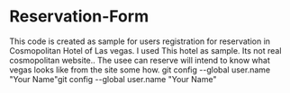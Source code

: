 # Reservation-Form
This code is created as sample  for users registration for reservation in Cosmopolitan Hotel of Las vegas. I used This hotel as sample. Its not real cosmopolitan website..
The usee can reserve will intend to know what vegas looks like from the site some how.
git config --global user.name "Your Name"git config --global user.name "Your Name"
